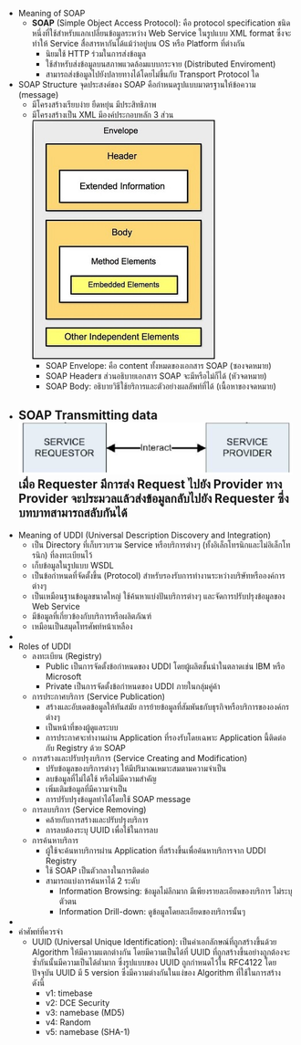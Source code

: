 - Meaning of SOAP
	- **SOAP** (Simple Object Access Protocol): คือ protocol specification ชนิดหนึ่งที่ใช้สำหรับแลกเปลี่ยนข้อมูลระหว่าง Web Service ในรูปแบบ XML format ซึ่งจะทำให้ Service สื่อสารหากันได้แม้ว่าอยู่บน OS หรือ Platform ที่ต่างกัน
		- นิยมใช้ HTTP ร่วมในการส่งข้อมูล
		- ใช้สำหรับส่งข้อมูลบนสภาพแวดล้อมแบบกระจาย (Distributed Enviroment)
		- สามารถส่งข้อมูลไปยังปลายทางได้โดยไม่ขึ้นกับ Transport Protocol ใด
- SOAP Structure
  จุดประสงค์ของ SOAP คือกำหนดรูปแบบมาตรฐานให้ข้อความ (message)
	- มีโครงสร้างเรียบง่าย ยืดหยุ่น มีประสิทธิภาพ
	- มีโครงสร้างเป็น XML มีองค์ประกอบหลัก 3 ส่วน
	  ![image003.jpg](../assets/image003_1703613524910_0.jpg)
		- SOAP Envelope: คือ content ทั้งหมดของเอกสาร SOAP (ซองจดหมาย)
		- SOAP Headerซ ส่วนอธิบายเอกสาร SOAP จะมีหรือไม่ก็ได้ (หัวจดหมาย)
		- SOAP Body: อธิบายวิธีใช้ยริการและตัวอย่างผลลัพท์ที่ได้ (เนื้อหาของจดหมาย)
- SOAP Transmitting data
  ![requester-provider.png](../assets/requester-provider_1703613975781_0.png)
  เมื่อ Requester มีการส่ง Request ไปยัง Provider ทาง Provider จะประมวลแล้วส่งข้อมูลกลับไปยัง Requester ซึ่งบทบาทสามารถสลับกันได้
	-
- Meaning of UDDI (Universal Description Discovery and Integration)
	- เป็น Directory ที่เก็บรวบรวม Service หรือบริการต่างๆ (ทั้งอิเล็กโทรนิกและไม่อิเล็กโทรนิก) ที่ลงทะเบียนไว้
	- เก็บข้อมูลในรูปแบบ WSDL
	- เป็นข้อกำหนดที่จัดตั้งขึ้น (Protocol) สำหรับรองรับการทำงานระหว่างบริษัทหรือองค์การต่างๆ
	- เป็นเหมือนฐานข้อมูลขนาดใหญ่ ใช้ค้นหาแบ่งปันบริการต่างๆ และจัดการปรับปรุงข้อมูลของ Web Service
	- มีข้อมูลที่เกี่ยวข้องกับบริการหรือผลิตภัณฑ์
	- เหมือนเป็นสมุดโทรศัพท์หน้าเหลือง
-
- Roles of UDDI
	- ลงทะเบียน (Registry)
		- Public เป็นการจัดตั้งข้อกำหนดของ UDDI โดยผู้ผลิตชั้นนำในตลาดเช่น IBM หรือ Microsoft
		- Private เป็นการจัดตั้งข้อกำหนดของ UDDI ภายในกลุ่มคู่ค้า
	- การประกาศบริการ (Service Publication)
		- สร้างและอับเดตข้อมูลให้ทันสมัย การย้ายข้อมูลที่สัมพันธกับธุรกิจหรือบริการขององค์กรต่างๆ
		- เป็นหน้าที่ของผู้ดูแลระบบ
		- การประกาศจะทำงานผ่าน Application ที่รองรับโดยเฉพาะ Application นี้ติดต่อกับ Registry ด้วย SOAP
	- การสร้างและปรับปรุงบริการ (Service Creating and Modification)
		- ปรับข้อมูลของบริการต่างๆ ให้มีปริมาณเหมาะสมตามความจำเป็น
		- ลบข้อมูลที่ไม่ได้ใช้ หรือไม่มีความสำคัญ
		- เพิ่มเติมข้อมูลที่มีความจำเป็น
		- การปรับปรุงข้อมูลทำได้โดยใช้ SOAP message
	- การลบบริการ (Service Removing)
		- คล้ายกับการสร้างและปรับปรุงบริการ
		- การลบต้องระบุ UUID เพื่อใช้ในการลบ
	- การค้นหาบริการ
		- ผู้ใช้จะค้นหาบริการผ่าน Application ที่สร้างขึ้นเพื่อค้นหาบริการจาก UDDI Registry
		- ใช้ SOAP เป็นตัวกลางในการติดต่อ
		- สามารถแบ่งการค้นหาได้ 2 ระดับ
			- Information Browsing: ข้อมูลไม่ลึกมาก มีเพียงรายละเอียดของบริการ ไม่ระบุตัวตน
			- Information Drill-down: ดูข้อมูลโดยละเอียดของบริการนั้นๆ
-
- คำศัพท์ที่ควรจำ
	- UUID (Universal Unique Identification): เป็นค่าเอกลักษณ์ที่ถูกสร้างขึ้นด้วย Algorithm ให้มีความแตกต่างกัน โดยมีความเป็นได้ที่ UUID ที่ถูกสร้างขึ้นอย่างถูกต้องจะซ้ำกันนั้นมีความเป็นได้ต่ำมาก ซึ่งรูปแบบของ UUID ถูกกำหนดไว้ใน RFC4122 โดยปัจจุบัน UUID มี 5 version ซึ่งมีความต่างกันในแง่ของ Algorithm ที่ใช้ในการสร้างดังนี้
		- v1: timebase
		- v2: DCE Security
		- v3: namebase (MD5)
		- v4: Random
		- v5: namebase (SHA-1)